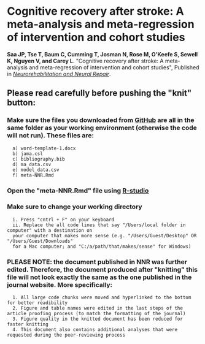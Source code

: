 # Cognitive recovery after stroke: A meta-analysis and meta-regression of intervention and cohort studies

**Saa JP, Tse T, Baum C, Cumming T, Josman N, Rose M, O'Keefe S, Sewell K, Nguyen V, and Carey L**. "Cognitive recovery after stroke: A meta-analysis and meta-regression of intervention and cohort studies", Published in [*Neurorehabilitation and Neural Repair*](https://journals.sagepub.com/doi/full/10.1177/15459683211017501).

## Please read carefully before pushing the "knit" button:

### Make sure the files you downloaded from [GitHub](https://github.com/jpsaa/meta-analysis-cognition) are all in the same folder as your working environment (otherwise the code will not run). These files are:
      a) word-template-1.docx
      b) jama.csl
      c) bibliography.bib
      d) ma_data.csv
      e) model_data.csv
      f) meta-NNR.Rmd

### Open the "meta-NNR.Rmd" file using [R-studio](https://www.rstudio.com/products/rstudio/download/)
### Make sure to change your working directory
      i. Press "cntrl + F" on your keyboard
      ii. Replace the all code lines that say "/Users/local folder in computer" with a destination on 
      your computer that makes more sense (e.g. "/Users/Guest/Desktop" OR "/Users/Guest/Downloads" 
      for a Mac computer; and "C:/a/path/that/makes/sense" for Windows)

### PLEASE NOTE: the document published in NNR was further edited. Therefore, the document produced after "knitting" this file will not look exactly the same as the one published in the journal website. More specifically:
      1. All large code chunks were moved and hyperlinked to the bottom for better readibility
      2. Figure and table names were edited in the last steps of the article proofing process (to match the formatting of the journal)
      3. Figure quality in the knitted document has been reduced for faster knitting
      4. This document also contains additional analyses that were requested during the peer-reviewing process
